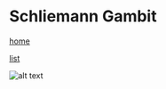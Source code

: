 # Schliemann Gambit

[home](/zaliczeniowe1awww/)

[list](/zaliczeniowe1awww/list)

![alt text](https://www.thechesswebsite.com/wp-content/uploads/2013/10/Schliemann-gambit-featured.jpg "Schliemann Gambit")
